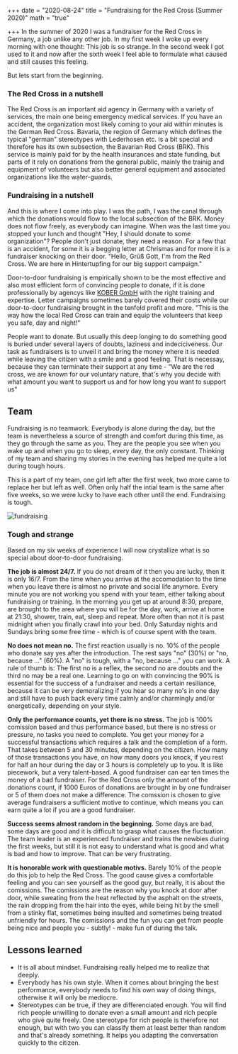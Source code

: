 +++
date = "2020-08-24"
title = "Fundraising for the Red Cross (Summer 2020)"
math = "true"

+++
In the summer of 2020 I was a fundraiser for the Red Cross in Germany, a job unlike any other job. In my first week I woke up every morning with one thought: This job is so strange. In the second week I got used to it and now after the sixth week I feel able to formulate what caused and still causes this feeling. 

But lets start from the beginning.


### The Red Cross in a nutshell

The Red Cross is an important aid agency in Germany with a variety of services, the main one being emergency medical services. If you have an accident, the organization most likely coming to your aid within minutes is the German Red Cross. Bavaria, the region of Germany which defines the typical "german" stereotypes with Lederhosen etc. is a bit special and therefore has its own subsection, the Bavarian Red Cross (BRK). This service is mainly paid for by the health insurances and state funding, but parts of it rely on donations from the general public, mainly the trainig and equipment of volunteers but also better general equipment and associated organizations like the water-guards. 


### Fundraising in a nutshell

And this is where I come into play. I was the path, I was the canal through which the donations would flow to the local subsection of the BRK. Money does not flow freely, as everybody can imagine. When was the last time you stopped your lunch and thought "Hey, I should donate to some organization"? People don't just donate, they need a reason. For a few that is an accident, for some it is a begging letter at Chrismas and for more it is a fundraiser knocking on their door. "Hello, Grüß Gott, I'm from the Red Cross. We are here in Hintertupfing for our big support campaign."

Door-to-door fundraising is empirically shown to be the most effective and also most efficient form of convincing people to donate, if it is done professionally by agencys like [KOBER GmbH](https://deinferienjob.com/unternehmen/) with the right training and expertise. Letter campaigns sometimes barely covered their costs while our door-to-door fundraising brought in the tenfold profit and more. "This is the way how the local Red Cross can train and equip the volunteers that keep you safe, day and night!"

People want to donate. But usually this deep longing to do something good is buried under several layers of doubts, laziness and indeciciveness. Our task as fundraisers is to unveil it and bring the money where it is needed while leaving the citizen with a smile and a good feeling. That is necessay, because they can terminate their support at any time - "We are the red cross, we are known for our voluntary nature, that's why you decide with what amount you want to support us and for how long you want to support us"


## Team

Fundraising is no teamwork. Everybody is alone during the day, but the team is nevertheless a source of strength and comfort during this time, as they go through the same as you. They are the people you see when you wake up and when you go to sleep, every day, the only constant. Thinking of my team and sharing my stories in the evening has helped me quite a lot during tough hours.

This is a part of my team, one girl left after the first week, two more came to replace her but left as well. Often only half the intial team is the same after five weeks, so we were lucky to have each other until the end. Fundraising is tough.

![fundraising](/fundraising.jpg)

### Tough and strange

Based on my six weeks of experience I will now crystallize what is so special about door-to-door fundraising.

**The job is almost 24/7.**
If you do not dream of it then you are lucky, then it is only 16/7. From the time when you arrive at the accomodation to the time when you leave there is almost no private and social life anymore. Every minute you are not working you spend with your team, either talking about fundraising or training. In the morning you get up at around 8:30, prepare, are brought to the area where you will be for the day, work, arrive at home at 21:30, shower, train, eat, sleep and repeat. More often than not it is past midnight when you finally crawl into your bed. Only Saturday nights and Sundays bring some free time - which is of course spent with the team.


**No does not mean no.**
The first reaction usually is no. 10% of the people who donate say yes after the introduction. The rest says "no" (30%) or "no, because ..." (60%). A "no" is tough, with a "no, because ..." you can work. A rule of thumb is: The first no is a reflex, the second no are doubts and the third no may be a real one. Learning to go on with convincing the 90% is essential for the success of a fundraiser and needs a certain resiliance, because it can be very demoralizing if you hear so many no's in one day and still have to push back every time calmly and/or charmingly and/or energetically, depending on your style.


**Only the performance counts, yet there is no stress.**
The job is 100% comission based and thus performance based, but there is no stress or pressure, no tasks you need to complete. You get your money for a successful transactions which requires a talk and the completion of a form. That takes between 5 and 30 minutes, depending on the citizen. How many of those transactions you have, on how many doors you knock, if you rest for half an hour during the day or 3 hours is completely up to you. It is like piecework, but a very talent-based. A good fundraiser can ear ten times the money of a bad fundraiser. For the Red Cross only the amount of the donations count, if 1000 Euros of donations are brought in by one fundraiser or 5 of them does not make a difference. The comssion is chosen to give average fundraisers a sufficient motive to continue, which means you can earn quite a lot if you are a good fundraiser.


**Success seems almost random in the beginning.**
Some days are bad, some days are good and it is difficult to grasp what causes the fluctuation. The team leader is an experienced fundraiser and trains the newbies during the first weeks, but still it is not easy to understand what is good and what is bad and how to improve. That can be very frustrating.


**It is honorable work with questionable motivs.** Barely 10% of the people do this job to help the Red Cross. The good cause gives a comfortable feeling and you can see yourself as the good guy, but really, it is about the comissions. The comissions are the reason why you knock at door after door, while sweating from the heat reflected by the asphalt on the streets, the rain dropping from the hair into the eyes, while being hit by the smell from a stinky flat, sometimes being insulted and sometimes being treated unfriendly for hours. The comissions and the fun you can get from people being nice and people you - subtly! - make fun of during the talk.

## Lessons learned

- It is all about mindset. Fundraising really helped me to realize that deeply.
- Everybody has his own style. When it comes about bringing the best performance, everybody needs to find his own way of doing things, otherwise it will only be mediocre.
- Stereotypes can be true, if they are differenciated enough. You will find rich people unwilling to donate even a small amount and rich people who give quite freely. One stereotype for rich people is therefore not enough, but with two you can classify them at least better than random and that's already something. It helps you adapting the conversation quickly to the citizen.